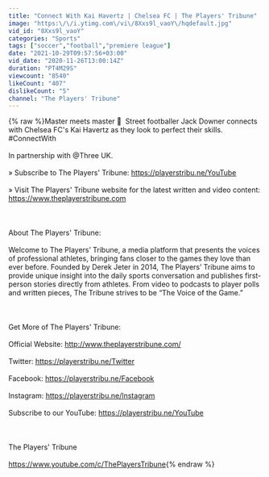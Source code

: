 ```yaml
---
title: "Connect With Kai Havertz | Chelsea FC | The Players' Tribune"
image: "https:\/\/i.ytimg.com\/vi\/8Xxs9l_vaoY\/hqdefault.jpg"
vid_id: "8Xxs9l_vaoY"
categories: "Sports"
tags: ["soccer","football","premiere league"]
date: "2021-10-29T09:57:56+03:00"
vid_date: "2020-11-26T13:00:14Z"
duration: "PT4M29S"
viewcount: "8540"
likeCount: "407"
dislikeCount: "5"
channel: "The Players' Tribune"
---
```

{% raw %}Master meets master 👀  Street footballer Jack Downer connects with Chelsea FC's Kai Havertz as they look to perfect their skills. #ConnectWith<br /><br />In partnership with @Three UK.<br /><br />» Subscribe to The Players' Tribune: <a rel="nofollow" target="blank" href="https://playerstribu.ne/YouTube">https://playerstribu.ne/YouTube</a><br /><br />» Visit The Players' Tribune website for the latest written and video content: <a rel="nofollow" target="blank" href="https://www.theplayerstribune.com">https://www.theplayerstribune.com</a><br /><br /><br /><br />About The Players' Tribune:<br /><br />Welcome to The Players’ Tribune, a media platform that presents the voices of professional athletes, bringing fans closer to the games they love than ever before. Founded by Derek Jeter in 2014, The Players’ Tribune aims to provide unique insight into the daily sports conversation and publishes first-person stories directly from athletes. From video to podcasts to player polls and written pieces, The Tribune strives to be “The Voice of the Game.”<br /><br /><br /><br />Get More of The Players' Tribune:<br /><br />Official Website: <a rel="nofollow" target="blank" href="http://www.theplayerstribune.com/">http://www.theplayerstribune.com/</a><br /><br />Twitter: <a rel="nofollow" target="blank" href="https://playerstribu.ne/Twitter">https://playerstribu.ne/Twitter</a><br /><br />Facebook: <a rel="nofollow" target="blank" href="https://playerstribu.ne/Facebook">https://playerstribu.ne/Facebook</a><br /><br />Instagram: <a rel="nofollow" target="blank" href="https://playerstribu.ne/Instagram">https://playerstribu.ne/Instagram</a><br /><br />Subscribe to our YouTube: <a rel="nofollow" target="blank" href="https://playerstribu.ne/YouTube">https://playerstribu.ne/YouTube</a><br /><br /><br /><br />The Players' Tribune<br /><br /><a rel="nofollow" target="blank" href="https://www.youtube.com/c/ThePlayersTribune">https://www.youtube.com/c/ThePlayersTribune</a>{% endraw %}

